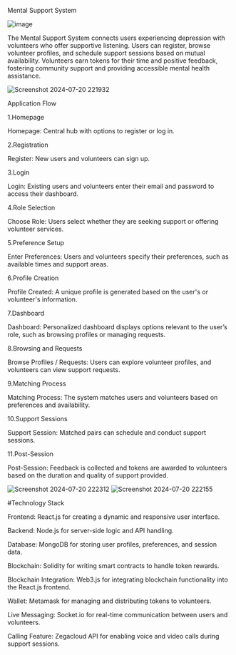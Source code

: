 Mental Support System

![image](https://github.com/user-attachments/assets/c9c51246-f7a2-42ce-95ad-cd375a563006)


The Mental Support System connects users experiencing depression with volunteers who offer supportive listening. Users can register, browse volunteer profiles, and schedule support sessions based on mutual availability. Volunteers earn tokens for their time and positive feedback, fostering community support and providing accessible mental health assistance.

![Screenshot 2024-07-20 221932](https://github.com/user-attachments/assets/07b6c7ae-af94-4065-a6ab-678cc63947a0)


Application Flow

1.Homepage

Homepage: Central hub with options to register or log in.

2.Registration

Register: New users and volunteers can sign up.

3.Login

Login: Existing users and volunteers enter their email and password to access their dashboard.

4.Role Selection

Choose Role: Users select whether they are seeking support or offering volunteer services.

5.Preference Setup

Enter Preferences: Users and volunteers specify their preferences, such as available times and support areas.

6.Profile Creation

Profile Created: A unique profile is generated based on the user's or volunteer's information.

7.Dashboard

Dashboard: Personalized dashboard displays options relevant to the user’s role, such as browsing profiles or managing requests.

8.Browsing and Requests

Browse Profiles / Requests: Users can explore volunteer profiles, and volunteers can view support requests.

9.Matching Process

Matching Process: The system matches users and volunteers based on preferences and availability.

10.Support Sessions

Support Session: Matched pairs can schedule and conduct support sessions.

11.Post-Session

Post-Session: Feedback is collected and tokens are awarded to volunteers based on the duration and quality of support provided.

![Screenshot 2024-07-20 222312](https://github.com/user-attachments/assets/6bd3c76c-ed37-4e43-8f07-a9e4b1a7b55f)
![Screenshot 2024-07-20 222155](https://github.com/user-attachments/assets/ab4d25c1-71aa-483f-9fe9-20eabca2f016)

#Technology Stack

Frontend: React.js for creating a dynamic and responsive user interface.

Backend: Node.js for server-side logic and API handling.

Database: MongoDB for storing user profiles, preferences, and session data.

Blockchain: Solidity for writing smart contracts to handle token rewards.

Blockchain Integration: Web3.js for integrating blockchain functionality into the React.js frontend.

Wallet: Metamask for managing and distributing tokens to volunteers.

Live Messaging: Socket.io for real-time communication between users and volunteers.

Calling Feature: Zegacloud API for enabling voice and video calls during support sessions.



